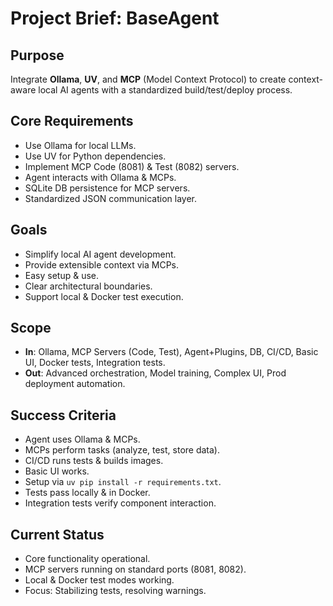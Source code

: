 # Project Brief: BaseAgent

## Purpose
Integrate **Ollama**, **UV**, and **MCP** (Model Context Protocol) to create context-aware local AI agents with a standardized build/test/deploy process.

## Core Requirements
- Use Ollama for local LLMs.
- Use UV for Python dependencies.
- Implement MCP Code (8081) & Test (8082) servers.
- Agent interacts with Ollama & MCPs.
- SQLite DB persistence for MCP servers.
- Standardized JSON communication layer.

## Goals
- Simplify local AI agent development.
- Provide extensible context via MCPs.
- Easy setup & use.
- Clear architectural boundaries.
- Support local & Docker test execution.

## Scope
- **In**: Ollama, MCP Servers (Code, Test), Agent+Plugins, DB, CI/CD, Basic UI, Docker tests, Integration tests.
- **Out**: Advanced orchestration, Model training, Complex UI, Prod deployment automation.

## Success Criteria
- Agent uses Ollama & MCPs.
- MCPs perform tasks (analyze, test, store data).
- CI/CD runs tests & builds images.
- Basic UI works.
- Setup via `uv pip install -r requirements.txt`.
- Tests pass locally & in Docker.
- Integration tests verify component interaction.

## Current Status
- Core functionality operational.
- MCP servers running on standard ports (8081, 8082).
- Local & Docker test modes working.
- Focus: Stabilizing tests, resolving warnings.
